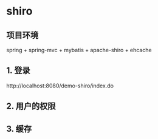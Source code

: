 # shiro

## 项目环境

spring + spring-mvc + mybatis + apache-shiro + ehcache

## 1. 登录


http://localhost:8080/demo-shiro/index.do


## 2. 用户的权限


## 3. 缓存

